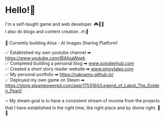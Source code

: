 # Hello!👋

I'm a self-taught game and web developer. 🎮👨‍💻  
I also do blogs and content creation. ✍🎥

🎯 Currently building Alisa - AI Images Sharing Platform!

✅ Established my own youtube channel ➡ https://www.youtube.com/@AIisaWeeb  
✅ Completed building a personal blog ➡ www.solodevhub.com  
✅ Created a short story reader website ➡ www.pinoytales.com   
✅ My personal portfolio ➡ https://naknamu.github.io/  
✅ Deployed my own game on Steam ➡ https://store.steampowered.com/app/1753160/Legend_of_Labot_The_Golden_Pearl/  

⭐ My dream goal is to have a consistent stream of income from the projects that I have established in the right time, the right place and by divine right. 💪😤
